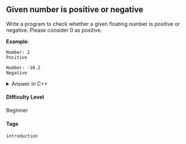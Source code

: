 ## Given number is positive or negative

Write a program to check whether a given floating number is positive or negative. Please consider 0 as positive.

**Example**:

```console
Number: 2
Positive
```

```console
Number: -10.2
Negative
```

<details>
<summary>Answer in C++</summary>

```cpp
#include <iostream>

using namespace std;

int main(){

    float number;

    cout << "Number: ";
    cin >> number;

    if (number >= 0) {
        cout << "Positive" <<endl;
    } else {
        cout << "Negative" <<endl;
    }
}
```

</details>

#### Difficulty Level

Beginner

#### Tags

```introduction```
